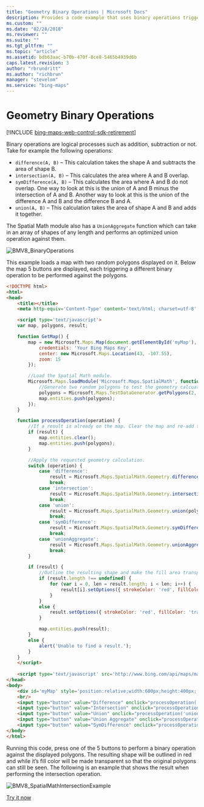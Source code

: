 ```yaml
---
title: "Geometry Binary Operations | Microsoft Docs"
description: Provides a code example that uses binary operations triggered by five buttons to alter the two polygons on the map.
ms.custom: ""
ms.date: "02/28/2018"
ms.reviewer: ""
ms.suite: ""
ms.tgt_pltfrm: ""
ms.topic: "article"
ms.assetid: bdb63aac-b70b-470f-8ce8-5465b4939d6b
caps.latest.revision: 3
author: "rbrundritt"
ms.author: "richbrun"
manager: "stevelom"
ms.service: "bing-maps"
---
```


# Geometry Binary Operations

[!INCLUDE [bing-maps-web-control-sdk-retirement](../../../includes/bing-maps-web-control-sdk-retirement.md)]

Binary operations are logical processes such as addition, subtraction or not. Take for example the following operations:

* `difference(A, B)` – This calculation takes the shape A and subtracts the area of shape B.
* `intersection(A, B)` – This calculates the area where A and B overlap. 
* `symDifference(A, B)` – This calculates the area where A and B do not overlap. One way to look at this is the union of A and B minus the intersection of A and B. Another way to look at this is the union of the difference A and B and the difference B and A.
* `union(A, B)` – This calculation takes the area of shape A and B and adds it together.

The Spatial Math module also has a `UnionAggregate` function which can take in an array of shapes of any length and performs an optimized union operation against them.

![BMV8_BinaryOperations](../../media/bmv8-binaryoperations.png)

This example loads a map with two random polygons displayed on it. Below the map 5 buttons are displayed, each triggering a different binary operation to be performed against the polygons.

```html
<!DOCTYPE html>
<html>
<head>
    <title></title>
    <meta http-equiv='Content-Type' content='text/html; charset=utf-8' />

    <script type='text/javascript'>
    var map, polygons, result;

    function GetMap() {
        map = new Microsoft.Maps.Map(document.getElementById('myMap'), {
            credentials: 'Your Bing Maps Key',
            center: new Microsoft.Maps.Location(43, -107.55),
            zoom: 15
        });

        //Load the Spatial Math module.
        Microsoft.Maps.loadModule('Microsoft.Maps.SpatialMath', function () {
            //Generate two random polygons to test the geometry calcuations with.
            polygons = Microsoft.Maps.TestDataGenerator.getPolygons(2, map.getBounds(), null, 0.6, null, true);
            map.entities.push(polygons);
        });
    }

    function processOperation(operation) {
        //If a result is already on the map. Clear the map and re-add the test polygons.
        if (result) {
            map.entities.clear();
            map.entities.push(polygons);
        }

        //Apply the requested geometry calculation.
        switch (operation) {
            case 'difference':
                result = Microsoft.Maps.SpatialMath.Geometry.difference(polygons[0], polygons[1]);
                break;
            case 'intersection':
                result = Microsoft.Maps.SpatialMath.Geometry.intersection(polygons[0], polygons[1]);
                break;
            case 'union':
                result = Microsoft.Maps.SpatialMath.Geometry.union(polygons[0], polygons[1]);
                break;
            case 'symDifference':
                result = Microsoft.Maps.SpatialMath.Geometry.symDifference(polygons[0], polygons[1]);
                break;
            case 'unionAggregate':
                result = Microsoft.Maps.SpatialMath.Geometry.unionAggregate(polygons);
                break;
        }

        if (result) {
            //Outline the resulting shape and make the fill area transparent so that the original shapes can still be seen.
            if (result.length !== undefined) {
                for (var i = 0, len = result.length; i < len; i++) {
                    result[i].setOptions({ strokeColor: 'red', fillColor: 'transparent', strokeThickness: 5 });
                }
            }
            else {
                result.setOptions({ strokeColor: 'red', fillColor: 'transparent', strokeThickness: 5 });
            }

            map.entities.push(result);
        }
        else {
            alert('Unable to find a result.');
        }
    }
    </script>
    
    <script type='text/javascript' src='http://www.bing.com/api/maps/mapcontrol?branch=experimental&callback=GetMap' async defer></script>
</head>
<body>
    <div id='myMap' style='position:relative;width:600px;height:400px;'></div>
    <br/>
    <input type="button" value="Difference" onclick="processOperation('difference');" />
    <input type="button" value="Intersection" onclick="processOperation('intersection');" />
    <input type="button" value="Union" onclick="processOperation('union');" />
    <input type="button" value="Union Aggregate" onclick="processOperation('unionAggregate');" />
    <input type="button" value="SymDifference" onclick="processOperation('symDifference');" />
</body>
</html>
```

Running this code, press one of the 5 buttons to perform a binary operation against the displayed polygons. The resulting shape will be outlined in red and while it’s fill color will be made transparent so that the original polygons can still be seen. The following is an example that shows the result when performing the intersection operation.

![BMV8_SpatialMathIntersectionExample](../../media/bmv8-spatialmathintersectionexample.PNG)

[Try it now](https://www.bing.com/api/maps/sdk/mapcontrol/isdk#binaryOperations+JS)